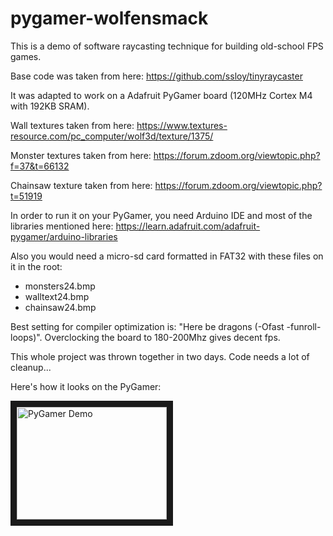 # pygamer-wolfensmack

This is a demo of software raycasting technique for building old-school FPS games.

Base code was taken from here:
<https://github.com/ssloy/tinyraycaster>

It was adapted to work on a Adafruit PyGamer board (120MHz Cortex M4 with 192KB SRAM).

Wall textures taken from here:
<https://www.textures-resource.com/pc_computer/wolf3d/texture/1375/>

Monster textures taken from here:
<https://forum.zdoom.org/viewtopic.php?f=37&t=66132>

Chainsaw texture taken from here:
<https://forum.zdoom.org/viewtopic.php?t=51919>

In order to run it on your PyGamer, you need Arduino IDE and most of the libraries mentioned here:
<https://learn.adafruit.com/adafruit-pygamer/arduino-libraries>

Also you would need a micro-sd card formatted in FAT32 with these files on it in the root:
* monsters24.bmp
* walltext24.bmp
* chainsaw24.bmp

Best setting for compiler optimization is: "Here be dragons (-Ofast -funroll-loops)".
Overclocking the board to 180-200Mhz gives decent fps.


This whole project was thrown together in two days. Code needs a lot of cleanup...

Here's how it looks on the PyGamer:

<a href="http://www.youtube.com/watch?feature=player_embedded&v=Z86SfXGimNw" target="_blank"><img src="http://img.youtube.com/vi/Z86SfXGimNw/0.jpg" 
alt="PyGamer Demo" width="240" height="180" border="10" /></a>





